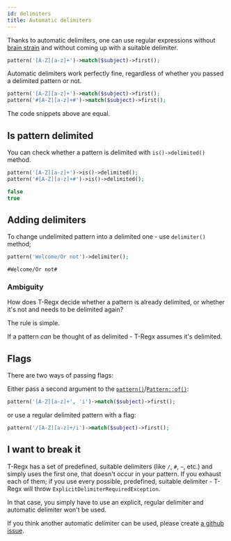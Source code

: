 ```yaml
---
id: delimiters
title: Automatic delimiters
---
```


Thanks to automatic delimiters, one can use regular expressions without [brain strain](overview.md#brain-strain)
and without coming up with a suitable delimiter.

```php
pattern('[A-Z][a-z]+')->match($subject)->first();
```

Automatic delimiters work perfectly fine, regardless of whether you passed a delimited pattern or not.

```php
pattern('[A-Z][a-z]+')->match($subject)->first();
pattern('#[A-Z][a-z]+#')->match($subject)->first();
```

The code snippets above are equal.

## Is pattern delimited

You can check whether a pattern is delimited with `is()->delimited()` method.

```php
pattern('[A-Z][a-z]+')->is()->delimited();
pattern('#[A-Z][a-z]+#')->is()->delimited();
```

```php
false
true
```

## Adding delimiters

To change undelimited pattern into a delimited one - use `delimiter()` method;

```php
pattern('Welcome/Or not')->delimiter();
```
```text
#Welcome/Or not#
```

### Ambiguity

How does T-Regx decide whether a pattern is already delimited, or whether it's not and needs to be delimited again?

The rule is simple.

If a pattern *can* be thought of as delimited - T-Regx assumes it's delimited.

## Flags

There are two ways of passing flags:

Either pass a second argument to the [`pattern()`](introduction.md#entry-points)/[`Pattern::of()`](introduction.md#entry-points):

```php
pattern('[A-Z][a-z]+', 'i')->match($subject)->first();
```

or use a regular delimited pattern with a flag:

```php
pattern('/[A-Z][a-z]+/i')->match($subject)->first();
```

## I want to break it

T-Regx has a set of predefined, suitable delimiters (like `/`, `#`, `~`, etc.) and simply uses the first one, 
that doesn't occur in your pattern. If you exhaust each of them; if you use every possible, predefined, suitable delimiter - 
T-Regx will throw `ExplicitDelimiterRequiredException`.

In that case, you simply have to use an explicit, regular delimiter and automatic delimiter won't be used.

If you think another automatic delimiter can be used, 
please create [a github issue](https://github.com/T-Regx/T-Regx/issues/new/choose).

